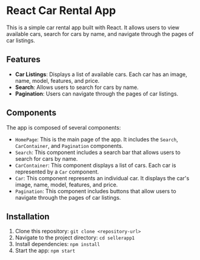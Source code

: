 # React Car Rental App

This is a simple car rental app built with React. It allows users to view available cars, search for cars by name, and navigate through the pages of car listings.

## Features

- **Car Listings**: Displays a list of available cars. Each car has an image, name, model, features, and price.
- **Search**: Allows users to search for cars by name.
- **Pagination**: Users can navigate through the pages of car listings.

## Components

The app is composed of several components:

- `HomePage`: This is the main page of the app. It includes the `Search`, `CarContainer`, and `Pagination` components.
- `Search`: This component includes a search bar that allows users to search for cars by name.
- `CarContainer`: This component displays a list of cars. Each car is represented by a `Car` component.
- `Car`: This component represents an individual car. It displays the car's image, name, model, features, and price.
- `Pagination`: This component includes buttons that allow users to navigate through the pages of car listings.

## Installation

1. Clone this repository: `git clone <repository-url>`
2. Navigate to the project directory: `cd sellerapp1`
3. Install dependencies: `npm install`
4. Start the app: `npm start`


